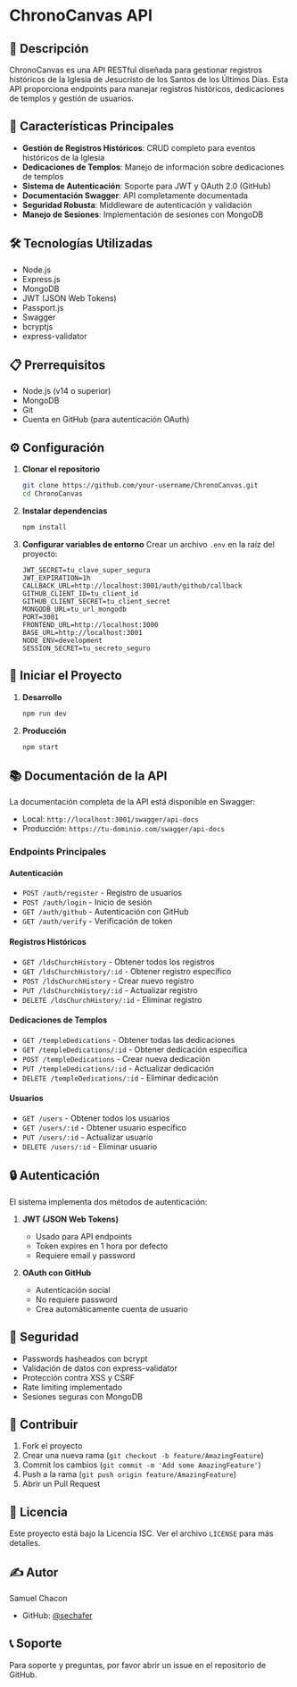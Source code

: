 # ChronoCanvas API

## 🌟 Descripción
ChronoCanvas es una API RESTful diseñada para gestionar registros históricos de la Iglesia de Jesucristo de los Santos de los Últimos Días. Esta API proporciona endpoints para manejar registros históricos, dedicaciones de templos y gestión de usuarios.

## 🚀 Características Principales

- **Gestión de Registros Históricos**: CRUD completo para eventos históricos de la Iglesia
- **Dedicaciones de Templos**: Manejo de información sobre dedicaciones de templos
- **Sistema de Autenticación**: Soporte para JWT y OAuth 2.0 (GitHub)
- **Documentación Swagger**: API completamente documentada
- **Seguridad Robusta**: Middleware de autenticación y validación
- **Manejo de Sesiones**: Implementación de sesiones con MongoDB

## 🛠️ Tecnologías Utilizadas

- Node.js
- Express.js
- MongoDB
- JWT (JSON Web Tokens)
- Passport.js
- Swagger
- bcryptjs
- express-validator

## 📋 Prerrequisitos

- Node.js (v14 o superior)
- MongoDB
- Git
- Cuenta en GitHub (para autenticación OAuth)

## ⚙️ Configuración

1. **Clonar el repositorio**
   ```bash
   git clone https://github.com/your-username/ChronoCanvas.git
   cd ChronoCanvas
   ```

2. **Instalar dependencias**
   ```bash
   npm install
   ```

3. **Configurar variables de entorno**
   Crear un archivo `.env` en la raíz del proyecto:
   ```env
   JWT_SECRET=tu_clave_super_segura
   JWT_EXPIRATION=1h
   CALLBACK_URL=http://localhost:3001/auth/github/callback
   GITHUB_CLIENT_ID=tu_client_id
   GITHUB_CLIENT_SECRET=tu_client_secret
   MONGODB_URL=tu_url_mongodb
   PORT=3001
   FRONTEND_URL=http://localhost:3000
   BASE_URL=http://localhost:3001
   NODE_ENV=development
   SESSION_SECRET=tu_secreto_seguro
   ```

## 🚀 Iniciar el Proyecto

1. **Desarrollo**
   ```bash
   npm run dev
   ```

2. **Producción**
   ```bash
   npm start
   ```

## 📚 Documentación de la API

La documentación completa de la API está disponible en Swagger:
- Local: `http://localhost:3001/swagger/api-docs`
- Producción: `https://tu-dominio.com/swagger/api-docs`

### Endpoints Principales

#### Autenticación
- `POST /auth/register` - Registro de usuarios
- `POST /auth/login` - Inicio de sesión
- `GET /auth/github` - Autenticación con GitHub
- `GET /auth/verify` - Verificación de token

#### Registros Históricos
- `GET /ldsChurchHistory` - Obtener todos los registros
- `GET /ldsChurchHistory/:id` - Obtener registro específico
- `POST /ldsChurchHistory` - Crear nuevo registro
- `PUT /ldsChurchHistory/:id` - Actualizar registro
- `DELETE /ldsChurchHistory/:id` - Eliminar registro

#### Dedicaciones de Templos
- `GET /templeDedications` - Obtener todas las dedicaciones
- `GET /templeDedications/:id` - Obtener dedicación específica
- `POST /templeDedications` - Crear nueva dedicación
- `PUT /templeDedications/:id` - Actualizar dedicación
- `DELETE /templeDedications/:id` - Eliminar dedicación

#### Usuarios
- `GET /users` - Obtener todos los usuarios
- `GET /users/:id` - Obtener usuario específico
- `PUT /users/:id` - Actualizar usuario
- `DELETE /users/:id` - Eliminar usuario

## 🔒 Autenticación

El sistema implementa dos métodos de autenticación:

1. **JWT (JSON Web Tokens)**
   - Usado para API endpoints
   - Token expires en 1 hora por defecto
   - Requiere email y password

2. **OAuth con GitHub**
   - Autenticación social
   - No requiere password
   - Crea automáticamente cuenta de usuario

## 🔐 Seguridad

- Passwords hasheados con bcrypt
- Validación de datos con express-validator
- Protección contra XSS y CSRF
- Rate limiting implementado
- Sesiones seguras con MongoDB

## 🤝 Contribuir

1. Fork el proyecto
2. Crear una nueva rama (`git checkout -b feature/AmazingFeature`)
3. Commit los cambios (`git commit -m 'Add some AmazingFeature'`)
4. Push a la rama (`git push origin feature/AmazingFeature`)
5. Abrir un Pull Request

## 📝 Licencia

Este proyecto está bajo la Licencia ISC. Ver el archivo `LICENSE` para más detalles.

## ✍️ Autor

Samuel Chacon
- GitHub: [@sechafer](https://github.com/sechafer)

## 📞 Soporte

Para soporte y preguntas, por favor abrir un issue en el repositorio de GitHub.